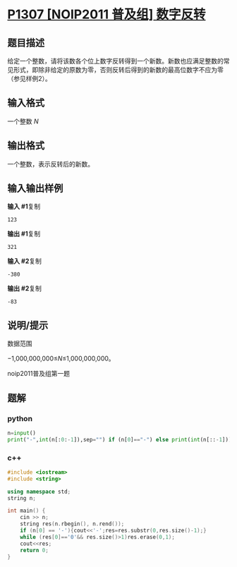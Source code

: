 # [P1307 [NOIP2011 普及组] 数字反转](https://www.luogu.com.cn/problem/P1307)

## 题目描述

给定一个整数，请将该数各个位上数字反转得到一个新数。新数也应满足整数的常见形式，即除非给定的原数为零，否则反转后得到的新数的最高位数字不应为零（参见样例2）。

## 输入格式

一个整数 *N*

## 输出格式

一个整数，表示反转后的新数。

## 输入输出样例

**输入 #1**复制

```
123
```

**输出 #1**复制

```
321
```

**输入 #2**复制

```
-380
```

**输出 #2**复制

```
-83
```

## 说明/提示

数据范围

−1,000,000,000≤*N*≤1,000,000,000。

noip2011普及组第一题

## 题解

### python

```python
n=input()
print("-",int(n[:0:-1]),sep="") if (n[0]=="-") else print(int(n[::-1]))
```

### c++

```cpp
#include <iostream>
#include <string>

using namespace std;
string n;

int main() {
    cin >> n;
    string res(n.rbegin(), n.rend());
    if (n[0] == '-'){cout<<'-';res=res.substr(0,res.size()-1);}
    while (res[0]=='0'&& res.size()>1)res.erase(0,1);
    cout<<res;
    return 0;
}
```

